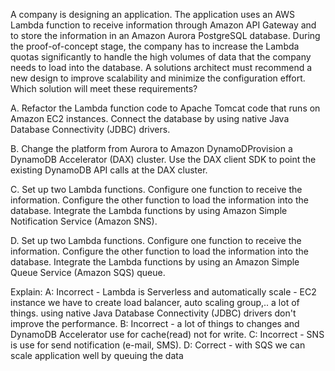 A company is designing an application. The application uses an AWS Lambda function to receive information through Amazon API Gateway and to store the information in an Amazon Aurora PostgreSQL database. During the proof-of-concept stage, the company has to increase the Lambda quotas significantly to handle the high volumes of data that the company needs to load into the database. A solutions architect must recommend a new design to improve scalability and minimize the configuration effort. Which solution will meet these requirements? 

A. Refactor the Lambda function code to Apache Tomcat code that runs on Amazon EC2 instances. Connect the database by using native Java Database Connectivity (JDBC) drivers. 

B. Change the platform from Aurora to Amazon DynamoDProvision a DynamoDB Accelerator (DAX) cluster. Use the DAX client SDK to point the existing DynamoDB API calls at the DAX cluster. 

C. Set up two Lambda functions. Configure one function to receive the information. Configure the other function to load the information into the database. Integrate the Lambda functions by using Amazon Simple Notification Service (Amazon SNS). 

D. Set up two Lambda functions. Configure one function to receive the information. Configure the other function to load the information into the database. Integrate the Lambda functions by using an Amazon Simple Queue Service (Amazon SQS) queue.

Explain:
A: Incorrect - Lambda is Serverless and automatically scale - EC2 instance we have to create load balancer, auto scaling group,.. a lot of things. using native Java Database Connectivity (JDBC) drivers don't improve the performance. 
B: Incorrect - a lot of things to changes and DynamoDB Accelerator use for cache(read) not for write. 
C: Incorrect - SNS is use for send notification (e-mail, SMS). 
D: Correct - with SQS we can scale application well by queuing the data